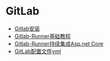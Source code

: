 # GitLab

* [Gitlab安装](./gitlab-install.md)
* [Gitlab-Runner基础教程](./base.md)
* [Gitlab-Runner持续集成Asp.net Core](./netcore.md)
* [GitLab配置文件yml](./yml.md)